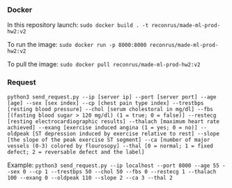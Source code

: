 ### Docker

In this repository launch: `sudo docker build . -t reconrus/made-ml-prod-hw2:v2`  

To run the image: `sudo docker run -p 8000:8000 reconrus/made-ml-prod-hw2:v2`

To pull the image: `sudo docker pull reconrus/made-ml-prod-hw2:v2`

### Request

`python3 send_request.py --ip [server ip] --port [server port] --age [age] --sex [sex index] --cp [chest pain type index] --trestbps [resting blood pressure] --chol [serum cholestoral in mg/dl] --fbs [(fasting blood sugar > 120 mg/dl) (1 = true; 0 = false)] --restecg [resting electrocardiographic results] --thalach [maximum heart rate achieved] --exang [exercise induced angina (1 = yes; 0 = no)] --oldpeak [ST depression induced by exercise relative to rest] --slope [the slope of the peak exercise ST segment] --ca [number of major vessels (0-3) colored by flourosopy] --thal [0 = normal; 1 = fixed defect; 2 = reversable defect and the label]`

Example:
`python3 send_request.py --ip localhost --port 8000 --age 55 --sex 0 --cp 1 --trestbps 50 --chol 50 --fbs 0 --restecg 1 --thalach 100 --exang 0 --oldpeak 110 --slope 2 --ca 3 --thal 2`
